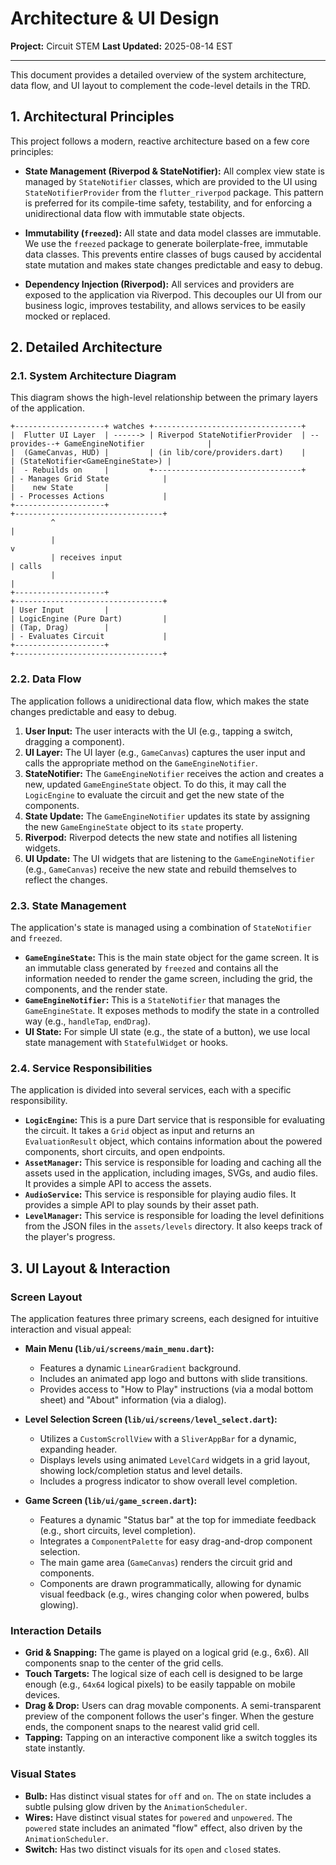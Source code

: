 # Architecture & UI Design

**Project:** Circuit STEM
**Last Updated:** 2025-08-14 EST

---

This document provides a detailed overview of the system architecture, data flow, and UI layout to complement the code-level details in the TRD.

## 1. Architectural Principles

This project follows a modern, reactive architecture based on a few core principles:

*   **State Management (Riverpod & StateNotifier):** All complex view state is managed by `StateNotifier` classes, which are provided to the UI using `StateNotifierProvider` from the `flutter_riverpod` package. This pattern is preferred for its compile-time safety, testability, and for enforcing a unidirectional data flow with immutable state objects.

*   **Immutability (`freezed`):** All state and data model classes are immutable. We use the `freezed` package to generate boilerplate-free, immutable data classes. This prevents entire classes of bugs caused by accidental state mutation and makes state changes predictable and easy to debug.

*   **Dependency Injection (Riverpod):** All services and providers are exposed to the application via Riverpod. This decouples our UI from our business logic, improves testability, and allows services to be easily mocked or replaced.

## 2. Detailed Architecture

### 2.1. System Architecture Diagram

This diagram shows the high-level relationship between the primary layers of the application.

```
+--------------------+ watches +---------------------------------+
|  Flutter UI Layer  | ------> | Riverpod StateNotifierProvider  | --provides--+ GameEngineNotifier              |
|  (GameCanvas, HUD) |         | (in lib/core/providers.dart)    |             | (StateNotifier<GameEngineState>) |
|  - Rebuilds on     |         +---------------------------------+             | - Manages Grid State            |
|    new State       |                                                       | - Processes Actions             |
+--------------------+                                                       +---------------------------------+
         ^                                                                                    |
         |                                                                                    v
         | receives input                                                                     | calls
         |                                                                                    |
+--------------------+                                                       +---------------------------------+
| User Input         |                                                       | LogicEngine (Pure Dart)         |
| (Tap, Drag)        |                                                       | - Evaluates Circuit             |
+--------------------+                                                       +---------------------------------+
```

### 2.2. Data Flow

The application follows a unidirectional data flow, which makes the state changes predictable and easy to debug.

1.  **User Input:** The user interacts with the UI (e.g., tapping a switch, dragging a component).
2.  **UI Layer:** The UI layer (e.g., `GameCanvas`) captures the user input and calls the appropriate method on the `GameEngineNotifier`.
3.  **StateNotifier:** The `GameEngineNotifier` receives the action and creates a new, updated `GameEngineState` object. To do this, it may call the `LogicEngine` to evaluate the circuit and get the new state of the components.
4.  **State Update:** The `GameEngineNotifier` updates its state by assigning the new `GameEngineState` object to its `state` property.
5.  **Riverpod:** Riverpod detects the new state and notifies all listening widgets.
6.  **UI Update:** The UI widgets that are listening to the `GameEngineNotifier` (e.g., `GameCanvas`) receive the new state and rebuild themselves to reflect the changes.

### 2.3. State Management

The application's state is managed using a combination of `StateNotifier` and `freezed`.

*   **`GameEngineState`:** This is the main state object for the game screen. It is an immutable class generated by `freezed` and contains all the information needed to render the game screen, including the grid, the components, and the render state.
*   **`GameEngineNotifier`:** This is a `StateNotifier` that manages the `GameEngineState`. It exposes methods to modify the state in a controlled way (e.g., `handleTap`, `endDrag`).
*   **UI State:** For simple UI state (e.g., the state of a button), we use local state management with `StatefulWidget` or hooks.

### 2.4. Service Responsibilities

The application is divided into several services, each with a specific responsibility.

*   **`LogicEngine`:** This is a pure Dart service that is responsible for evaluating the circuit. It takes a `Grid` object as input and returns an `EvaluationResult` object, which contains information about the powered components, short circuits, and open endpoints.
*   **`AssetManager`:** This service is responsible for loading and caching all the assets used in the application, including images, SVGs, and audio files. It provides a simple API to access the assets.
*   **`AudioService`:** This service is responsible for playing audio files. It provides a simple API to play sounds by their asset path.
*   **`LevelManager`:** This service is responsible for loading the level definitions from the JSON files in the `assets/levels` directory. It also keeps track of the player's progress.

## 3. UI Layout & Interaction

### Screen Layout

The application features three primary screens, each designed for intuitive interaction and visual appeal:

*   **Main Menu (`lib/ui/screens/main_menu.dart`):**
    *   Features a dynamic `LinearGradient` background.
    *   Includes an animated app logo and buttons with slide transitions.
    *   Provides access to "How to Play" instructions (via a modal bottom sheet) and "About" information (via a dialog).

*   **Level Selection Screen (`lib/ui/screens/level_select.dart`):**
    *   Utilizes a `CustomScrollView` with a `SliverAppBar` for a dynamic, expanding header.
    *   Displays levels using animated `LevelCard` widgets in a grid layout, showing lock/completion status and level details.
    *   Includes a progress indicator to show overall level completion.

*   **Game Screen (`lib/ui/game_screen.dart`):**
    *   Features a dynamic "Status bar" at the top for immediate feedback (e.g., short circuits, level completion).
    *   Integrates a `ComponentPalette` for easy drag-and-drop component selection.
    *   The main game area (`GameCanvas`) renders the circuit grid and components.
    *   Components are drawn programmatically, allowing for dynamic visual feedback (e.g., wires changing color when powered, bulbs glowing).

### Interaction Details

*   **Grid & Snapping:** The game is played on a logical grid (e.g., 6x6). All components snap to the center of the grid cells.
*   **Touch Targets:** The logical size of each cell is designed to be large enough (e.g., `64x64` logical pixels) to be easily tappable on mobile devices.
*   **Drag & Drop:** Users can drag movable components. A semi-transparent preview of the component follows the user's finger. When the gesture ends, the component snaps to the nearest valid grid cell.
*   **Tapping:** Tapping on an interactive component like a switch toggles its state instantly.

### Visual States

*   **Bulb:** Has distinct visual states for `off` and `on`. The `on` state includes a subtle pulsing glow driven by the `AnimationScheduler`.
*   **Wires:** Have distinct visual states for `powered` and `unpowered`. The `powered` state includes an animated "flow" effect, also driven by the `AnimationScheduler`.
*   **Switch:** Has two distinct visuals for its `open` and `closed` states.